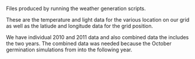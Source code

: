 Files produced by running the weather generation scripts. 

These are the temperature and light data for the various location on our
grid as well as the latiude and longitude data for the grid position.

We have individual 2010 and 2011 data and also combined data the includes
the two years. The combined data was needed because the October germination
simulations from into the following year.

